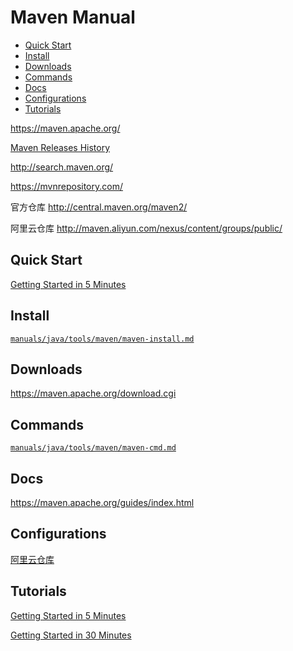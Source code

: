 <!-- omit in toc -->
# Maven Manual

- [Quick Start](#quick-start)
- [Install](#install)
- [Downloads](#downloads)
- [Commands](#commands)
- [Docs](#docs)
- [Configurations](#configurations)
- [Tutorials](#tutorials)

<https://maven.apache.org/>

[Maven Releases History](https://maven.apache.org/docs/history.html)

<http://search.maven.org/>

<https://mvnrepository.com/>

官方仓库 <http://central.maven.org/maven2/>

阿里云仓库 <http://maven.aliyun.com/nexus/content/groups/public/>

## Quick Start

[Getting Started in 5 Minutes](https://maven.apache.org/guides/getting-started/maven-in-five-minutes.html)

## Install

[`manuals/java/tools/maven/maven-install.md`](/manuals/java/tools/maven/maven-install.md)

## Downloads

<https://maven.apache.org/download.cgi>

## Commands

[`manuals/java/tools/maven/maven-cmd.md`](/manuals/java/tools/maven/maven-cmd.md)

## Docs

<https://maven.apache.org/guides/index.html>

## Configurations

[阿里云仓库](https://gitee.com/mrhuangyuhui/notes/blob/master/snippets/maven/maven-aliyun.md)

## Tutorials

[Getting Started in 5 Minutes](https://maven.apache.org/guides/getting-started/maven-in-five-minutes.html)

[Getting Started in 30 Minutes](https://maven.apache.org/guides/getting-started/index.html)
